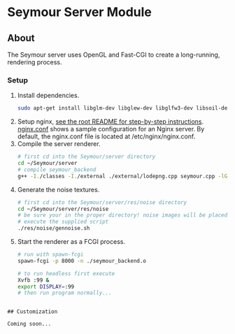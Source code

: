 # Seymour Server Module

## About

The Seymour server uses OpenGL and Fast-CGI to create a long-running, rendering process.

### Setup

1. Install dependencies.
    ```sh
    sudo apt-get install libglm-dev libglew-dev libglfw3-dev libsoil-dev libjpeg-dev libfcgi-dev spawn-fcgi nginx xvfb g++ libassimp-dev openssl libssl-dev imagemagick
    ```
1. Setup nginx, [see the root README for step-by-step instructions](../README.md). [nginx.conf](./nginx.conf) shows a sample configuration for an Nginx server. By default, the nginx.conf file is located at /etc/nginx/nginx.conf.
1. Compile the server renderer.
    ```sh
    # first cd into the Seymour/server directory
    cd ~/Seymour/server
    # compile seymour_backend 
    g++ -I./classes -I./external ./external/lodepng.cpp seymour.cpp -lGL -lGLEW -lglfw -lSOIL -lassimp -ljpeg -lfcgi++ -lfcgi -lssl -lcrypto -o seymour_backend.o
    ```
1. Generate the noise textures.
    ```sh
    # first cd into the Seymour/server/res/noise directory
    cd ~/Seymour/server/res/noise
    # be sure your in the proper directory! noise images will be placed in current directory
    # execute the supplied script
    ./res/noise/gennoise.sh
    ```
1. Start the renderer as a FCGI process.
    ```sh
    # run with spawn-fcgi
    spawn-fcgi -p 8000 -n ./seymour_backend.o

    # to run headless first execute
    Xvfb :99 &
    export DISPLAY=:99
    # then run program normally...
  ```

## Customization

Coming soon...
